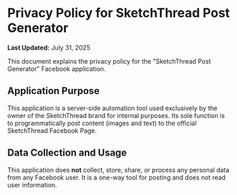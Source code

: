 # Privacy Policy for SketchThread Post Generator

**Last Updated:** July 31, 2025

This document explains the privacy policy for the "SketchThread Post Generator" Facebook application.

## Application Purpose

This application is a server-side automation tool used exclusively by the owner of the SketchThread brand for internal purposes. Its sole function is to programmatically post content (images and text) to the official SketchThread Facebook Page.

## Data Collection and Usage

This application does **not** collect, store, share, or process any personal data from any Facebook user. It is a one-way tool for posting and does not read user information.
